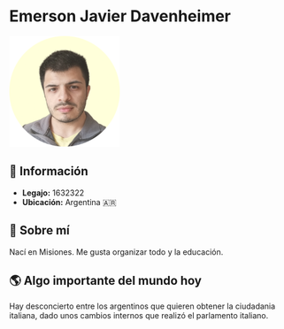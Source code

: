 # Emerson Javier Davenheimer

<img src="foto-perfil.png" alt="Mi foto" width="200">

## 📌 Información  
- **Legajo:** 1632322  
- **Ubicación:** Argentina 🇦🇷  
  

## 📌 Sobre mí  
Nací en Misiones. Me gusta organizar todo y la educación.


## 🌎 Algo importante del mundo hoy  
Hay desconcierto entre los argentinos que quieren obtener la ciudadania italiana, dado unos cambios internos que realizó el parlamento italiano.  
